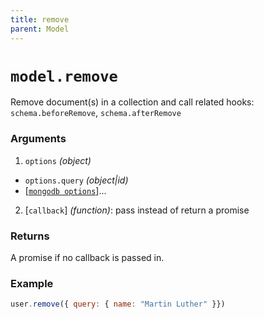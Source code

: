 ```yaml
---
title: remove
parent: Model
---
```


# `model.remove`

Remove document(s) in a collection and call related hooks: `schema.beforeRemove`,  `schema.afterRemove`

### Arguments

1. `options` *(object)*
  - `options.query` *(object\|id)*
  - [[`mongodb options`](http://mongodb.github.io/node-mongodb-native/3.2/api/Collection.html#remove)]...
2. [`callback`] *(function)*: pass instead of return a promise

### Returns

A promise if no callback is passed in.

### Example

```js
user.remove({ query: { name: "Martin Luther" }})
```
